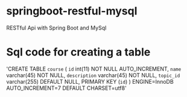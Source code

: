 # springboot-restful-mysql
RESTful Api with Spring Boot and MySql

# Sql code for creating a table

'CREATE TABLE `course` (
  `id` int(11) NOT NULL AUTO_INCREMENT,
  `name` varchar(45) NOT NULL,
  `description` varchar(45) NOT NULL,
  `topic_id` varchar(255) DEFAULT NULL,
  PRIMARY KEY (`id`)
) ENGINE=InnoDB AUTO_INCREMENT=7 DEFAULT CHARSET=utf8'

